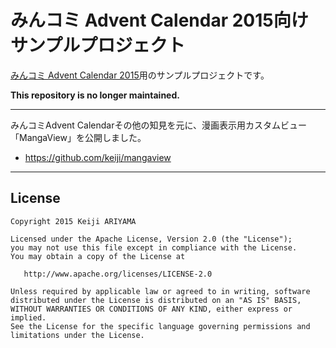 # みんコミ Advent Calendar 2015向け サンプルプロジェクト

[みんコミ Advent Calendar 2015](https://blog.keiji.dev//categories/%E3%81%BF%E3%82%93%E3%82%B3%E3%83%9F-advent-calendar/)用のサンプルプロジェクトです。

**This repository is no longer maintained.**

----
みんコミAdvent Calendarその他の知見を元に、漫画表示用カスタムビュー「MangaView」を公開しました。

 * https://github.com/keiji/mangaview
----

## License

    Copyright 2015 Keiji ARIYAMA

    Licensed under the Apache License, Version 2.0 (the "License");
    you may not use this file except in compliance with the License.
    You may obtain a copy of the License at

       http://www.apache.org/licenses/LICENSE-2.0

    Unless required by applicable law or agreed to in writing, software
    distributed under the License is distributed on an "AS IS" BASIS,
    WITHOUT WARRANTIES OR CONDITIONS OF ANY KIND, either express or implied.
    See the License for the specific language governing permissions and
    limitations under the License.
